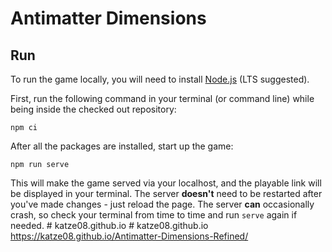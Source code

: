 # Antimatter Dimensions

## Run

To run the game locally, you will need to install
[Node.js](https://nodejs.org/) (LTS suggested).

First, run the following command in your terminal (or command line) while being
inside the checked out repository:

```
npm ci
```

After all the packages are installed, start up the game:

```
npm run serve
```

This will make the game served via your localhost, and the playable link will
be displayed in your terminal. The server **doesn't** need to be restarted
after you've made changes - just reload the page. The server **can**
occasionally crash, so check your terminal from time to time and run `serve`
again if needed.
#   k a t z e 0 8 . g i t h u b . i o 
 
 #   k a t z e 0 8 . g i t h u b . i o 
 
https://katze08.github.io/Antimatter-Dimensions-Refined/

